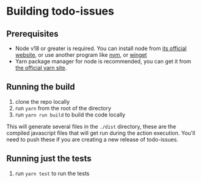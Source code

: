 # Building todo-issues

## Prerequisites
* Node v18 or greater is required. You can install node from [its official website](https://nodejs.org/en), or use another program like [nvm](https://github.com/nvm-sh/nvm), or [winget](https://learn.microsoft.com/en-us/windows/package-manager/winget/)
* Yarn package manager for node is recommended, you can get it from [the official yarn site](https://yarnpkg.com/).


## Running the build
1. clone the repo locally
2. run `yarn` from the root of the directory
3. run `yarn run build` to build the code locally

This will generate several files in the `./dist` directory, these are the compiled javascript files that will get run during the action execution. You'll need to push these if you are creating a new release of todo-issues.


## Running just the tests
1. run `yarn test` to run the tests
